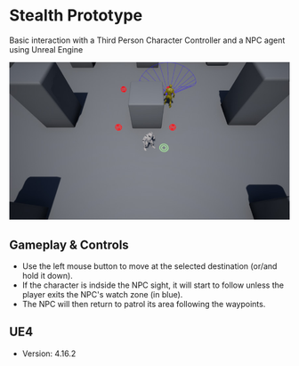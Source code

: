 # Stealth Prototype
Basic interaction with a Third Person Character Controller and a NPC agent using Unreal Engine

![Alt text](/Repo/stealh_prototype_01.jpg?raw=true "Player and waypoint driven NPC")

## Gameplay & Controls
- Use the left mouse button to move at the selected destination (or/and hold it down).<br>
- If the character is indside the NPC sight, it will start to follow unless the player exits the NPC's watch zone (in blue).<br>
- The NPC will then return to patrol its area following the waypoints.

## UE4
- Version: 4.16.2

